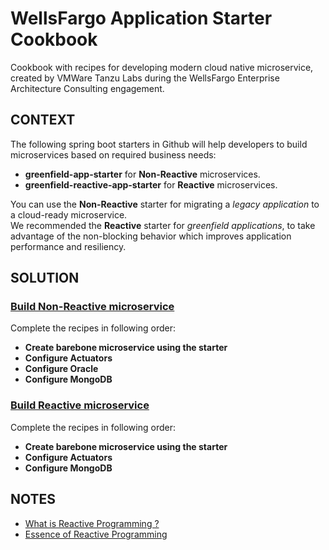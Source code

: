# WellsFargo Application Starter Cookbook

Cookbook with recipes for developing modern cloud native microservice, created by VMWare Tanzu Labs during the WellsFargo Enterprise Architecture Consulting engagement.



## CONTEXT

The following spring boot starters in Github will help developers to build microservices based on required business needs:
- **greenfield-app-starter** for **Non-Reactive** microservices.
- **greenfield-reactive-app-starter** for **Reactive** microservices.

You can use the **Non-Reactive** starter for migrating a _legacy application_ to a cloud-ready microservice.  
We recommended the **Reactive** starter for _greenfield applications_, to take advantage of the non-blocking behavior which improves application performance and resiliency.

## SOLUTION

### [Build Non-Reactive microservice](#non-reactive-path)

Complete the recipes in following order:
- **Create barebone microservice using the starter**
- **Configure Actuators**
- **Configure Oracle**
- **Configure MongoDB**    

### [Build Reactive microservice](#reactive-path)

Complete the recipes in following order:
- **Create barebone microservice using the starter**
- **Configure Actuators**
- **Configure MongoDB**

## NOTES
- [What is Reactive Programming ?](https://blog.redelastic.com/what-is-reactive-programming-bc9fa7f4a7fc)
- [Essence of Reactive Programming](https://www.scnsoft.com/blog/java-reactive-programming)